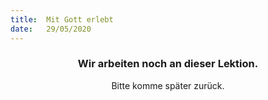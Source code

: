 ```yaml
---
title:  Mit Gott erlebt
date:   29/05/2020
---
```


### <center>Wir arbeiten noch an dieser Lektion.</center>
<center>Bitte komme später zurück.</center>